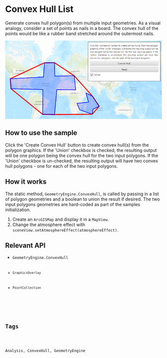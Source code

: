 <h1>Convex Hull List</h1>

<p>Generate convex hull polygon(s) from multiple input geometries. As a visual analogy, consider a set of points as nails in a board. The convex hull of the points would be like a rubber band stretched around the outermost nails.</p>

<p><img src="ConvexHullList.png" /></p>

<h2>How to use the sample</h2>

<p>Click the 'Create Convex Hull' button to create convex hull(s) from the polygon graphics. If the 'Union' checkbox is checked, the resulting output will be one polygon being the convex hull for the two input polygons. If the 'Union' checkbox is un-checked, the resulting output will have two convex hull polygons - one for each of the two input polygons. </p>

<h2>How it works</h2>

<p>The static method, <code>GeometryEngine.ConvexHull</code>, is called by passing in a list of polygon geometries and a boolean to union the result if desired. The two input polygons geometries are hard-coded as part of the samples initialization. </p>

<ol>
<li>Create an <code>ArcGISMap</code> and display it in a <code>MapView</code>.</li>

<li>Change the atmosphere effect with <code>sceneView.setAtmosphereEffect(atmosphereEffect)</code>.</li>
</ol>

<h2>Relevant API</h2>

<ul>
<li><code>GeometryEngine.ConvexHull</li>

<li><code>GraphicsOverlay</code></li>

<li><code>PointCollection</code></li>

</ul>

<h2>Tags</h2>

<p>Analysis, ConvexHull, GeometryEngine </p>

